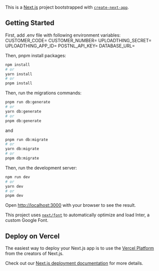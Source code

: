 This is a [Next.js](https://nextjs.org/) project bootstrapped with [`create-next-app`](https://github.com/vercel/next.js/tree/canary/packages/create-next-app).

## Getting Started

First, add .env file with following environment variables:
CUSTOMER_CODE=
CUSTOMER_NUMBER=
UPLOADTHING_SECRET=
UPLOADTHING_APP_ID=
POSTNL_API_KEY=
DATABASE_URL=

Then, pnpm install packages:

```bash
npm install
# or
yarn install
# or
pnpm install
```

Then, run the migrations commands:

```bash
pnpm run db:generate
# or
yarn db:generate
# or
pnpm db:generate
```

and

```bash
pnpm run db:migrate
# or
yarn db:migrate
# or
pnpm db:migrate
```

Then, run the development server:

```bash
npm run dev
# or
yarn dev
# or
pnpm dev
```

Open [http://localhost:3000](http://localhost:3000) with your browser to see the result.

This project uses [`next/font`](https://nextjs.org/docs/basic-features/font-optimization) to automatically optimize and load Inter, a custom Google Font.

## Deploy on Vercel

The easiest way to deploy your Next.js app is to use the [Vercel Platform](https://vercel.com/new?utm_medium=default-template&filter=next.js&utm_source=create-next-app&utm_campaign=create-next-app-readme) from the creators of Next.js.

Check out our [Next.js deployment documentation](https://nextjs.org/docs/deployment) for more details.
